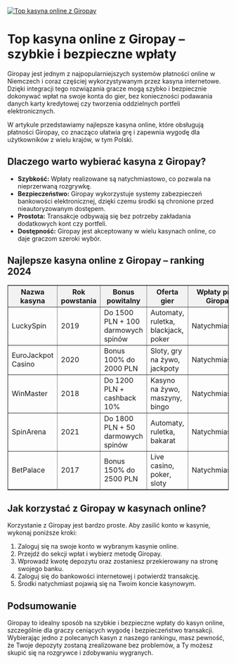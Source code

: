[![Top kasyna online z Giropay](https://123-caf.pages.dev/gitsignup.png)](https://vrmoo.ru/Bt82HjjY)

<h1>Top kasyna online z Giropay – szybkie i bezpieczne wpłaty</h1> <p>Giropay jest jednym z najpopularniejszych systemów płatności online w Niemczech i coraz częściej wykorzystywanym przez kasyna internetowe. Dzięki integracji tego rozwiązania gracze mogą szybko i bezpiecznie dokonywać wpłat na swoje konta do gier, bez konieczności podawania danych karty kredytowej czy tworzenia oddzielnych portfeli elektronicznych.</p> <p>W artykule przedstawiamy najlepsze kasyna online, które obsługują płatności Giropay, co znacząco ułatwia grę i zapewnia wygodę dla użytkowników z wielu krajów, w tym Polski.</p>  <h2>Dlaczego warto wybierać kasyna z Giropay?</h2> <ul>   <li><strong>Szybkość:</strong> Wpłaty realizowane są natychmiastowo, co pozwala na nieprzerwaną rozgrywkę.</li>   <li><strong>Bezpieczeństwo:</strong> Giropay wykorzystuje systemy zabezpieczeń bankowości elektronicznej, dzięki czemu środki są chronione przed nieautoryzowanym dostępem.</li>   <li><strong>Prostota:</strong> Transakcje odbywają się bez potrzeby zakładania dodatkowych kont czy portfeli.</li>   <li><strong>Dostępność:</strong> Giropay jest akceptowany w wielu kasynach online, co daje graczom szeroki wybór.</li> </ul>  <h2>Najlepsze kasyna online z Giropay – ranking 2024</h2> <table border="1" cellspacing="0" cellpadding="8" style="border-collapse: collapse; width: 100%; max-width: 700px;">   <thead>     <tr style="background-color: #f2f2f2;">       <th>Nazwa kasyna</th>       <th>Rok powstania</th>       <th>Bonus powitalny</th>       <th>Oferta gier</th>       <th>Wpłaty przez Giropay</th>     </tr>   </thead>   <tbody>     <tr>       <td>LuckySpin</td>       <td>2019</td>       <td>Do 1500 PLN + 100 darmowych spinów</td>       <td>Automaty, ruletka, blackjack, poker</td>       <td>Natychmiastowa</td>     </tr>     <tr>       <td>EuroJackpot Casino</td>       <td>2020</td>       <td>Bonus 100% do 2000 PLN</td>       <td>Sloty, gry na żywo, jackpoty</td>       <td>Natychmiastowa</td>     </tr>     <tr>       <td>WinMaster</td>       <td>2018</td>       <td>Do 1200 PLN + cashback 10%</td>       <td>Kasyno na żywo, maszyny, bingo</td>       <td>Natychmiastowa</td>     </tr>     <tr>       <td>SpinArena</td>       <td>2021</td>       <td>Do 1800 PLN + 50 darmowych spinów</td>       <td>Automaty, ruletka, bakarat</td>       <td>Natychmiastowa</td>     </tr>     <tr>       <td>BetPalace</td>       <td>2017</td>       <td>Bonus 150% do 2500 PLN</td>       <td>Live casino, poker, sloty</td>       <td>Natychmiastowa</td>     </tr>   </tbody> </table>  <h2>Jak korzystać z Giropay w kasynach online?</h2> <p>Korzystanie z Giropay jest bardzo proste. Aby zasilić konto w kasynie, wykonaj poniższe kroki:</p> <ol>   <li>Zaloguj się na swoje konto w wybranym kasynie online.</li>   <li>Przejdź do sekcji wpłat i wybierz metodę Giropay.</li>   <li>Wprowadź kwotę depozytu oraz zostaniesz przekierowany na stronę swojego banku.</li>   <li>Zaloguj się do bankowości internetowej i potwierdź transakcję.</li>   <li>Środki natychmiast pojawią się na Twoim koncie kasynowym.</li> </ol>  <h2>Podsumowanie</h2> <p>Giropay to idealny sposób na szybkie i bezpieczne wpłaty do kasyn online, szczególnie dla graczy ceniących wygodę i bezpieczeństwo transakcji. Wybierając jedno z polecanych kasyn z naszego rankingu, masz pewność, że Twoje depozyty zostaną zrealizowane bez problemów, a Ty możesz skupić się na rozgrywce i zdobywaniu wygranych.</p>